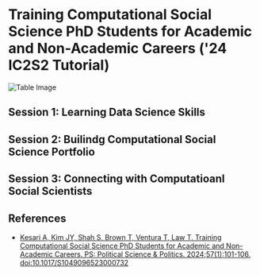 # Training Computational Social Science PhD Students for Academic and Non-Academic Careers ('24 IC2S2 Tutorial)

![Table Image](https://static.cambridge.org/binary/version/id/urn:cambridge.org:id:binary:20240115022931608-0277:S1049096523000732:S1049096523000732_tab1.png)

## Session 1: Learning Data Science Skills  

## Session 2: Builindg Computational Social Science Portfolio 

## Session 3: Connecting with Computatioanl Social Scientists 

## References 

* [Kesari A, Kim JY, Shah S, Brown T, Ventura T, Law T. Training Computational Social Science PhD Students for Academic and Non-Academic Careers. PS: Political Science & Politics. 2024;57(1):101-106. doi:10.1017/S1049096523000732](https://www.cambridge.org/core/journals/ps-political-science-and-politics/article/training-computational-social-science-phd-students-for-academic-and-nonacademic-careers/1455690939833B9FFCAC664D4E412057?utm_source=hootsuite&utm_medium=twitter&utm_campaign=PSC_Sep23)